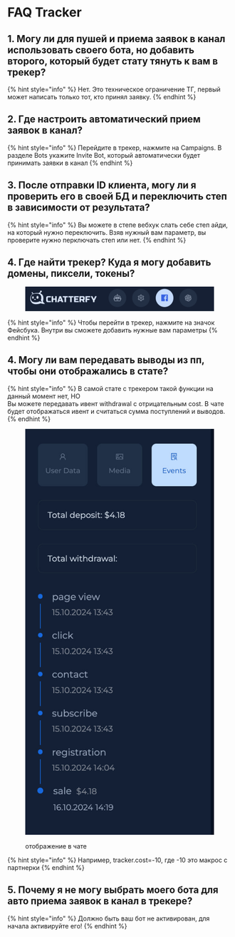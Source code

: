 # FAQ Tracker



## 1. Могу ли для пушей и приема заявок в канал использовать своего бота, но добавить второго, который будет стату тянуть к вам в трекер?

{% hint style="info" %}
Нет. Это техническое ограничение ТГ, первый может написать только тот, кто принял заявку.
{% endhint %}



## 2. Где настроить автоматический прием заявок в канал?



{% hint style="info" %}
Перейдите в трекер, нажмите на Campaigns. В разделе Bots укажите Invite Bot, который автоматически будет принимать заявки в канал
{% endhint %}



## 3. После отправки ID клиента, могу ли я проверить его в своей БД и переключить степ в зависимости от результата?



{% hint style="info" %}
Вы можете в степе вебхук слать себе степ айди, на который нужно переключить. Взяв нужный вам параметр, вы проверите нужно перключать степ или нет.
{% endhint %}



## 4. Где найти трекер? Куда я могу добавить домены, пиксели, токены?

<figure><img src="../.gitbook/assets/image (286).png" alt=""><figcaption></figcaption></figure>

{% hint style="info" %}
Чтобы перейти в трекер, нажмите на значок Фейсбука. Внутри вы сможете добавить нужные вам параметры&#x20;
{% endhint %}





## 4. Могу ли вам передавать выводы из пп, чтобы они отображались в стате?



{% hint style="info" %}
В самой стате с трекером такой функции на данный момент нет, НО \
Вы можете передавать ивент withdrawal с отрицательным cost. В чате будет отображаться ивент и считаться сумма поступлений и выводов.
{% endhint %}

<figure><img src="../.gitbook/assets/image (261).png" alt=""><figcaption><p>отображение в чате </p></figcaption></figure>

{% hint style="info" %}
Например, tracker.cost=-10, где -10 это макрос с партнерки
{% endhint %}



## 5. Почему я не могу выбрать моего бота для авто приема заявок в канал в трекере?



{% hint style="info" %}
Должно быть ваш бот не активирован, для начала активируйте его!&#x20;
{% endhint %}
